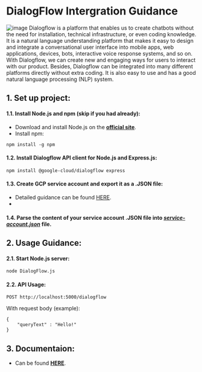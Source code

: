 
# DialogFlow Intergration Guidance
![image](https://i.imgur.com/OLCbWGS.png)
Dialogflow is a platform that enables us to create chatbots without the need for installation, technical infrastructure, or even coding knowledge. It is a natural language understanding platform that makes it easy to design and integrate a conversational user interface into mobile apps, web applications, devices, bots, interactive voice response systems, and so on. With Dialogflow, we can create new and engaging ways for users to interact with our product. Besides, Dialogflow can be integrated into many different platforms directly without extra coding. It is also easy to use and has a good natural language processing (NLP) system. 
## 1. Set up project:

#### 1.1. Install Node.js and npm (skip if you had already):
- Download and install Node.js on the [**official site**](https://nodejs.org/en/download/package-manager).
- Install npm:
```
npm install -g npm
```

#### 1.2. Install Dialogflow API client for Node.js and Express.js:
```
npm install @google-cloud/dialogflow express
```

#### 1.3. Create GCP service account and export it as a .JSON file:
- Detailed guidance can be found [HERE](https://cloud.google.com/iam/docs/service-accounts-create).
- 
#### 1.4. Parse the content of your service account .JSON file into [*service-account.json*](https://github.com/phanxuanquang/AI-Handbook/blob/main/DialogFlow/service-account.json) file.

## 2. Usage Guidance:

#### 2.1. Start Node.js server:
```
node DialogFlow.js
```

#### 2.2. API Usage:
```
POST http://localhost:5000/dialogflow
```
With request body (example):
```
{
    "queryText" : "Hello!"
}
```

## 3. Documentaion:
- Can be found [**HERE**](https://www.npmjs.com/package/@google-cloud/dialogflow).
